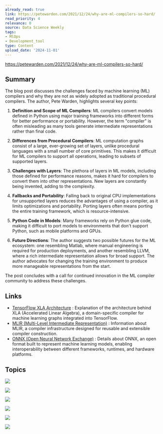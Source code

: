 ```yaml
---
already_read: true
link: https://petewarden.com/2021/12/24/why-are-ml-compilers-so-hard/
read_priority: 4
relevance: 0
source: Data Science Weekly
tags:
- MlOps
- Development_tool
type: Content
upload_date: '2024-11-01'
---
```


https://petewarden.com/2021/12/24/why-are-ml-compilers-so-hard/
## Summary

The blog post discusses the challenges faced by machine learning (ML) compilers and why they are not as widely adopted as traditional procedural compilers. The author, Pete Warden, highlights several key points:

1. **Definition and Scope of ML Compilers**: ML compilers convert models defined in Python using major training frameworks into different forms for better performance or portability. However, the term "compiler" is often misleading as many tools generate intermediate representations rather than final code.

2. **Differences from Procedural Compilers**: ML computation graphs consist of a large, ever-growing set of layers, unlike procedural languages with a small number of core primitives. This makes it difficult for ML compilers to support all operations, leading to subsets of supported layers.

3. **Challenges with Layers**: The plethora of layers in ML models, including those defined for performance reasons, makes it hard for compilers to convert them into other representations. New layers are constantly being invented, adding to the complexity.

4. **Fallbacks and Portability**: Falling back to original CPU implementations for unsupported layers reduces the advantages of using a compiler, as it limits optimizations and portability. Porting layers often means porting the entire training framework, which is resource-intensive.

5. **Python Code in Models**: Many frameworks rely on Python glue code, making it difficult to port models to environments that don't support Python, such as mobile platforms and GPUs.

6. **Future Directions**: The author suggests two possible futures for the ML ecosystem: one resembling Matlab, where manual engineering is required for production deployments, and another resembling LLVM, where a rich intermediate representation allows for broad support. The author advocates for changing the training environment to produce more manageable representations from the start.

The post concludes with a call for continued innovation in the ML compiler community to address these challenges.
## Links

- [TensorFlow XLA Architecture](https://www.tensorflow.org/xla/architecture) : Explanation of the architecture behind XLA (Accelerated Linear Algebra), a domain-specific compiler for machine learning graphs integrated into TensorFlow.
- [MLIR (Multi-Level Intermediate Representation)](https://mlir.llvm.org/) : Information about MLIR, a compiler infrastructure designed for reusable and extensible compiler construction.
- [ONNX (Open Neural Network Exchange)](https://onnx.ai/) : Details about ONNX, an open format built to represent machine learning models, enabling interoperability between different frameworks, runtimes, and hardware platforms.

## Topics

![](topics/Concept/ML%20Compilers)

![](topics/Concept/High%20Level%20Operations%20HLO)

![](topics/Concept/Intermediate%20Representation%20IR)

![](topics/Concept/Non%20Max%20Suppression)

![](topics/Concept/Machine%20Learning%20Compilation)

![](topics/Concept/Model%20Optimization)